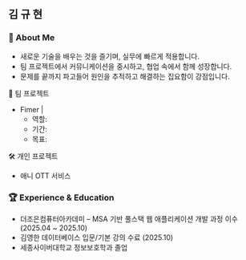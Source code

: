 ## 김 규 현

### 📌 About Me
- 새로운 기술을 배우는 것을 즐기며, 실무에 빠르게 적용합니다.
- 팀 프로젝트에서 커뮤니케이션을 중시하고, 협업 속에서 함께 성장합니다.
- 문제를 끝까지 파고들어 원인을 추적하고 해결하는 집요함이 강점입니다.


👥 팀 프로젝트

- Fimer | 
  - 역할: 
  - 기간: 
  - 목표: 


🛠️ 개인 프로젝트

- 애니 OTT 서비스 







### 🏆 Experience & Education
- 더조은컴퓨터아카데미 – MSA 기반 풀스택 웹 애플리케이션 개발 과정 이수 (2025.04 ~ 2025.10)
- 김영한 데이터베이스 입문/기본 강의 수료 (2025.10)
- 세종사이버대학교 정보보호학과 졸업

